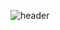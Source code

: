 ![header](https://capsule-render.vercel.app/api?type=Waving&color=#fff&height=200&section=header&text=kongom2&fontSize=70)
